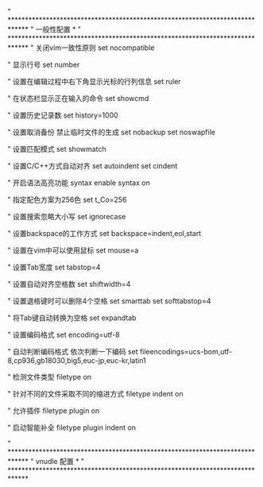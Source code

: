 " *****************************************************************************
"                                  一般性配置                                 *
" *****************************************************************************
" 关闭vim一致性原则
set nocompatible

" 显示行号
set number

" 设置在编辑过程中右下角显示光标的行列信息
set ruler

" 在状态栏显示正在输入的命令
set showcmd

" 设置历史记录数
set history=1000

" 设置取消备份 禁止临时文件的生成
set nobackup
set noswapfile

" 设置匹配模式
set showmatch

" 设置C/C++方式自动对齐
set autoindent
set cindent

" 开启语法高亮功能
syntax enable
syntax on

" 指定配色方案为256色
set t_Co=256

" 设置搜索忽略大小写
set ignorecase

" 设置backspace的工作方式
set backspace=indent,eol,start

" 设置在vim中可以使用鼠标
set mouse=a

" 设置Tab宽度
set tabstop=4

" 设置自动对齐空格数
set shiftwidth=4

" 设置退格键时可以删除4个空格
set smarttab
set softtabstop=4

" 将Tab键自动转换为空格
set expandtab

" 设置编码格式
set encoding=utf-8

" 自动判断编码格式 依次判断一下编码
set fileencodings=ucs-bom,utf-8,cp936,gb18030,big5,euc-jp,euc-kr,latin1

" 检测文件类型
filetype on

" 针对不同的文件采取不同的缩进方式
filetype indent on

" 允许插件
filetype plugin on

" 启动智能补全
filetype plugin indent on

" *****************************************************************************
"                                  vnudle 配置                                *
" *****************************************************************************